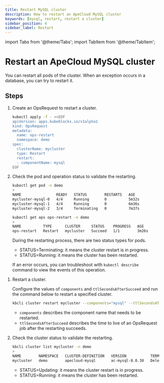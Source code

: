 ```yaml
---
title: Restart MySQL cluster
description: How to restart an ApeCloud MySQL cluster
keywords: [mysql, restart, restart a cluster]
sidebar_position: 4
sidebar_label: Restart
---
```


import Tabs from '@theme/Tabs';
import TabItem from '@theme/TabItem';

# Restart an ApeCloud MySQL cluster

You can restart all pods of the cluster. When an exception occurs in a database, you can try to restart it.

## Steps

<Tabs>

<TabItem value="kubectl" label="kubectl" default>

1. Create an OpsRequest to restart a cluster.

   ```bash
   kubectl apply -f - <<EOF
   apiVersion: apps.kubeblocks.io/v1alpha1
   kind: OpsRequest
   metadata:
     name: ops-restart
     namespace: demo
   spec:
     clusterName: mycluster
     type: Restart 
     restart:
     - componentName: mysql
   EOF
   ```

2. Check the pod and operation status to validate the restarting.

   ```bash
   kubectl get pod -n demo
   >
   NAME                READY   STATUS        RESTARTS   AGE
   mycluster-mysql-0   4/4     Running       0          5m32s
   mycluster-mysql-1   4/4     Running       0          6m36s
   mycluster-mysql-2   3/4     Terminating   0          7m37s

   kubectl get ops ops-restart -n demo
   >
   NAME          TYPE      CLUSTER     STATUS    PROGRESS   AGE
   ops-restart   Restart   mycluster   Succeed   1/1        3m26s
   ```

   During the restarting process, there are two status types for pods.

   - STATUS=Terminating: it means the cluster restart is in progress.
   - STATUS=Running: it means the cluster has been restarted.

   If an error occurs, you can troubleshoot with `kubectl describe` command to view the events of this operation.

</TabItem>

<TabItem value="kbcli" label="kbcli">

1. Restart a cluster.  

   Configure the values of `components` and `ttlSecondsAfterSucceed` and run the command below to restart a specified cluster.

   ```bash
   kbcli cluster restart mycluster --components="mysql" --ttlSecondsAfterSucceed=30 -n demo
   ```

   - `components` describes the component name that needs to be restarted.
   - `ttlSecondsAfterSucceed` describes the time to live of an OpsRequest job after the restarting succeeds.

2. Check the cluster status to validate the restarting.

   ```bash
   kbcli cluster list mycluster -n demo
   >
   NAME        NAMESPACE   CLUSTER-DEFINITION   VERSION           TERMINATION-POLICY   STATUS    CREATED-TIME
   mycluster   demo        apecloud-mysql       ac-mysql-8.0.30   Delete               Running   Sep 19,2024 16:01 UTC+0800
   ```

   - STATUS=Updating: it means the cluster restart is in progress.
   - STATUS=Running: it means the cluster has been restarted.

</TabItem>

</Tabs>
